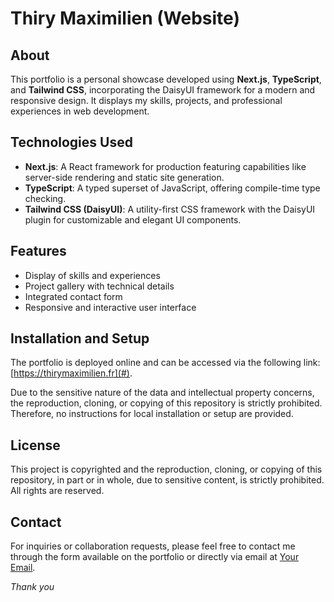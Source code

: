 # Thiry Maximilien (Website)

## About

This portfolio is a personal showcase developed using **Next.js**, **TypeScript**, and **Tailwind CSS**, incorporating the DaisyUI framework for a modern and responsive design. It displays my skills, projects, and professional experiences in web development.

## Technologies Used

- **Next.js**: A React framework for production featuring capabilities like server-side rendering and static site generation.
- **TypeScript**: A typed superset of JavaScript, offering compile-time type checking.
- **Tailwind CSS (DaisyUI)**: A utility-first CSS framework with the DaisyUI plugin for customizable and elegant UI components.

## Features

- Display of skills and experiences
- Project gallery with technical details
- Integrated contact form
- Responsive and interactive user interface

## Installation and Setup

The portfolio is deployed online and can be accessed via the following link: [https://thirymaximilien.fr](#).

Due to the sensitive nature of the data and intellectual property concerns, the reproduction, cloning, or copying of this repository is strictly prohibited. Therefore, no instructions for local installation or setup are provided.

## License

This project is copyrighted and the reproduction, cloning, or copying of this repository, in part or in whole, due to sensitive content, is strictly prohibited. All rights are reserved.

## Contact

For inquiries or collaboration requests, please feel free to contact me through the form available on the portfolio or directly via email at [Your Email](mailto:maximilien.thiry1@gmail.com).



*Thank you*
